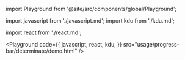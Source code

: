import Playground from '@site/src/components/global/Playground';

import javascript from './javascript.md';
import kdu from './kdu.md';

import react from './react.md';

<Playground
  code={{
    javascript,
    react,
    kdu,
  }}
  src="usage/progress-bar/determinate/demo.html"
/>
